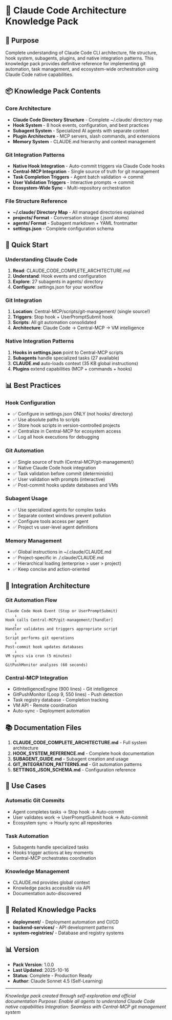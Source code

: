 # 🎯 Claude Code Architecture Knowledge Pack

## 🎯 Purpose

Complete understanding of Claude Code CLI architecture, file structure, hook system, subagents, plugins, and native integration patterns. This knowledge pack provides definitive reference for implementing git automation, task management, and ecosystem-wide orchestration using Claude Code native capabilities.

## 📦 Knowledge Pack Contents

### **Core Architecture**
- **Claude Code Directory Structure** - Complete ~/.claude/ directory map
- **Hook System** - 8 hook events, configuration, and best practices
- **Subagent System** - Specialized AI agents with separate context
- **Plugin Architecture** - MCP servers, slash commands, and extensions
- **Memory System** - CLAUDE.md hierarchy and context management

### **Git Integration Patterns**
- **Native Hook Integration** - Auto-commit triggers via Claude Code hooks
- **Central-MCP Integration** - Single source of truth for git management
- **Task Completion Triggers** - Agent batch validation → commit
- **User Validation Triggers** - Interactive prompts → commit
- **Ecosystem-Wide Sync** - Multi-repository orchestration

### **File Structure Reference**
- **~/.claude/ Directory Map** - All managed directories explained
- **projects/ Format** - Conversation storage (.jsonl atoms)
- **agents/ Format** - Subagent markdown + YAML frontmatter
- **settings.json** - Complete configuration schema

## 🚀 Quick Start

### **Understanding Claude Code**
1. **Read**: CLAUDE_CODE_COMPLETE_ARCHITECTURE.md
2. **Understand**: Hook events and configuration
3. **Explore**: 27 subagents in agents/ directory
4. **Configure**: settings.json for your workflow

### **Git Integration**
1. **Location**: Central-MCP/scripts/git-management/ (single source!)
2. **Triggers**: Stop hook + UserPromptSubmit hook
3. **Scripts**: All git automation consolidated
4. **Architecture**: Claude Code → Central-MCP → VM intelligence

### **Native Integration Patterns**
1. **Hooks in settings.json** point to Central-MCP scripts
2. **Subagents** handle specialized tasks (27 available)
3. **CLAUDE.md** auto-loads context (35 KB global instructions)
4. **Plugins** extend capabilities (MCP + commands + hooks)

## 📊 Best Practices

### **Hook Configuration**
- ✅ Configure in settings.json ONLY (not hooks/ directory)
- ✅ Use absolute paths to scripts
- ✅ Store hook scripts in version-controlled projects
- ✅ Centralize in Central-MCP for ecosystem access
- ✅ Log all hook executions for debugging

### **Git Automation**
- ✅ Single source of truth (Central-MCP/git-management/)
- ✅ Native Claude Code hook integration
- ✅ Task validation before commit (deterministic)
- ✅ User validation with prompts (interactive)
- ✅ Post-commit hooks update databases and VMs

### **Subagent Usage**
- ✅ Use specialized agents for complex tasks
- ✅ Separate context windows prevent pollution
- ✅ Configure tools access per agent
- ✅ Project vs user-level agent definitions

### **Memory Management**
- ✅ Global instructions in ~/.claude/CLAUDE.md
- ✅ Project-specific in ./.claude/CLAUDE.md
- ✅ Hierarchical loading (enterprise > user > project)
- ✅ Keep concise and action-oriented

## 🧠 Integration Architecture

### **Git Automation Flow**
```
Claude Code Hook Event (Stop or UserPromptSubmit)
    ↓
Hook calls Central-MCP/git-management/[handler]
    ↓
Handler validates and triggers appropriate script
    ↓
Script performs git operations
    ↓
Post-commit hook updates databases
    ↓
VM syncs via cron (5 minutes)
    ↓
GitPushMonitor analyzes (60 seconds)
```

### **Central-MCP Integration**
- GitIntelligenceEngine (900 lines) - Git intelligence
- GitPushMonitor (Loop 9, 550 lines) - Push detection
- Task registry database - Completion tracking
- VM API - Remote coordination
- Auto-sync - Deployment automation

## 📚 Documentation Files

1. **CLAUDE_CODE_COMPLETE_ARCHITECTURE.md** - Full system architecture
2. **HOOK_SYSTEM_REFERENCE.md** - Complete hook documentation
3. **SUBAGENT_GUIDE.md** - Subagent creation and usage
4. **GIT_INTEGRATION_PATTERNS.md** - Git automation patterns
5. **SETTINGS_JSON_SCHEMA.md** - Configuration reference

## 🎯 Use Cases

### **Automatic Git Commits**
- Agent completes tasks → Stop hook → Auto-commit
- User validates work → UserPromptSubmit hook → Auto-commit
- Ecosystem sync → Hourly sync all repositories

### **Task Automation**
- Subagents handle specialized tasks
- Hooks trigger actions at key moments
- Central-MCP orchestrates coordination

### **Knowledge Management**
- CLAUDE.md provides global context
- Knowledge packs accessible via API
- Documentation auto-discovered

## 🔗 Related Knowledge Packs

- **deployment/** - Deployment automation and CI/CD
- **backend-services/** - API development patterns
- **system-registries/** - Database and registry systems

## 📊 Version

- **Pack Version**: 1.0.0
- **Last Updated**: 2025-10-16
- **Status**: Complete - Production Ready
- **Author**: Claude Sonnet 4.5 (Self-Learning)

---

*Knowledge pack created through self-exploration and official documentation*
*Purpose: Enable all agents to understand Claude Code native capabilities*
*Integration: Seamless with Central-MCP git management system*
